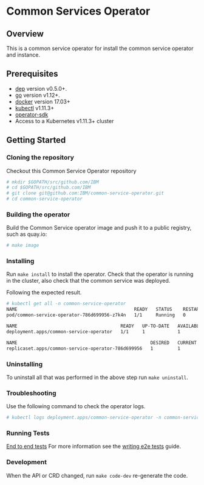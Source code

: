 # Common Services Operator

## Overview

This is a common service operator for install the common service operator and instance.

## Prerequisites

- [dep][dep_tool] version v0.5.0+.
- [go][go_tool] version v1.12+.
- [docker][docker_tool] version 17.03+
- [kubectl][kubectl_tool] v1.11.3+
- [operator-sdk][operator_install]
- Access to a Kubernetes v1.11.3+ cluster

## Getting Started

### Cloning the repository

Checkout this Common Service Operator repository

```bash
# mkdir $GOPATH/src/github.com/IBM
# cd $GOPATH/src/github.com/IBM
# git clone git@github.com:IBM/common-service-operator.git
# cd common-service-operator
```

### Building the operator

Build the Common Service operator image and push it to a public registry, such as quay.io:

```bash
# make image
```

### Installing

Run `make install` to install the operator. Check that the operator is running in the cluster, also check that the common service was deployed.

Following the expected result.

```bash
# kubectl get all -n common-service-operator
NAME                                           READY   STATUS    RESTARTS   AGE
pod/common-service-operator-786d699956-z7k4n   1/1     Running   0          21s

NAME                                      READY   UP-TO-DATE   AVAILABLE   AGE
deployment.apps/common-service-operator   1/1     1            1           22s

NAME                                                 DESIRED   CURRENT   READY   AGE
replicaset.apps/common-service-operator-786d699956   1         1         1       22s
```

### Uninstalling

To uninstall all that was performed in the above step run `make uninstall`.

### Troubleshooting

Use the following command to check the operator logs.

```bash
# kubectl logs deployment.apps/common-service-operator -n common-service-operator
```

### Running Tests

[End to end tests](./docs/e2e.md)
For more information see the [writing e2e tests](https://github.com/operator-framework/operator-sdk/blob/master/doc/test-framework/writing-e2e-tests.md) guide.

### Development

When the API or CRD changed, run `make code-dev` re-generate the code.

[dep_tool]: https://golang.github.io/dep/docs/installation.html
[go_tool]: https://golang.org/dl/
[kubectl_tool]: https://kubernetes.io/docs/tasks/tools/install-kubectl/
[docker_tool]: https://docs.docker.com/install/
[operator_sdk]: https://github.com/operator-framework/operator-sdk
[operator_install]: https://github.com/operator-framework/operator-sdk/blob/master/doc/user/install-operator-sdk.md
